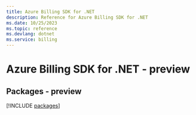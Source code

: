 ```yaml
---
title: Azure Billing SDK for .NET
description: Reference for Azure Billing SDK for .NET
ms.date: 10/25/2023
ms.topic: reference
ms.devlang: dotnet
ms.service: billing
---
```

# Azure Billing SDK for .NET - preview
## Packages - preview
[!INCLUDE [packages](billing-index.md)]